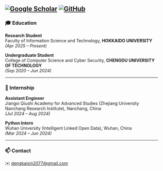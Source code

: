 
[![Google Scholar](https://img.shields.io/badge/Google%20Scholar-%230A4D92?style=for-the-badge&logo=googlescholar&logoColor=white)](https://scholar.google.com/citations?user=WsJD-ukAAAAJ)
[![GitHub](https://img.shields.io/badge/GitHub-%23121011?style=for-the-badge&logo=github&logoColor=white)](https://github.com/dkx2077)
---

### 🎓 Education

**Research Student**  
Faculty of Information Science and Technology, **HOKKAIDO UNIVERSITY**  
_(Apr 2025 – Present)_

**Undergraduate Student**  
College of Computer Science and Cyber Security, **CHENGDU UNIVERSITY OF TECHNOLOGY**  
_(Sep 2020 – Jun 2024)_

---

### 💼 Internship

**Assistant Engineer**  
Jiangxi Qiushi Academy for Advanced Studies (Zhejiang University Nanchang Research Institute), Nanchang, China  
_(Jul 2024 – Aug 2024)_

**Python Intern**  
Wuhan University (Intelligent Linked Open Data), Wuhan, China  
_(Mar 2024 – Jun 2024)_

---

### 📫 Contact

✉️ dengkaixin2077@gmail.com  